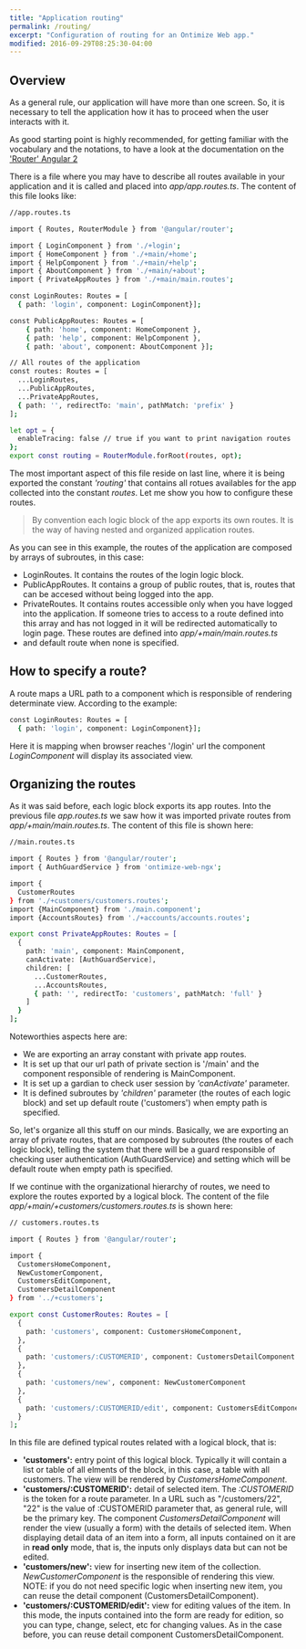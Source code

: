 ```yaml
---
title: "Application routing"
permalink: /routing/
excerpt: "Configuration of routing for an Ontimize Web app."
modified: 2016-09-29T08:25:30-04:00
---
```


## Overview

As a general rule, our application will have more than one screen. So, it is necessary to tell the application how it has to proceed when the user interacts with it.

As good starting point is highly recommended, for getting familiar with the vocabulary and the notations, to have a look at the documentation on the ['Router' Angular 2](https://angular.io/ts/latest/guide/router.html)

There is a file where you may have to describe all routes available in your application and it is called and placed into *app/app.routes.ts*. The content of this file looks like:

```bash
//app.routes.ts

import { Routes, RouterModule } from '@angular/router';

import { LoginComponent } from './+login';
import { HomeComponent } from './+main/+home';
import { HelpComponent } from './+main/+help';
import { AboutComponent } from './+main/+about';
import { PrivateAppRoutes } from './+main/main.routes';

const LoginRoutes: Routes = [
  { path: 'login', component: LoginComponent}];

const PublicAppRoutes: Routes = [
    { path: 'home', component: HomeComponent },
    { path: 'help', component: HelpComponent },
    { path: 'about', component: AboutComponent }];

// All routes of the application
const routes: Routes = [
  ...LoginRoutes,
  ...PublicAppRoutes,
  ...PrivateAppRoutes,
  { path: '', redirectTo: 'main', pathMatch: 'prefix' }
];

let opt = {
  enableTracing: false // true if you want to print navigation routes
};
export const routing = RouterModule.forRoot(routes, opt);

```

The most important aspect of this file reside on last line, where it is being exported the constant *'routing'* that contains all rotues availables for the app collected
into the constant *routes*. Let me show you how to configure these routes.

>By convention each logic block of the app exports its own routes. It is the way of having nested and organized application routes.

As you can see in this example, the routes of the application are composed by arrays of subroutes, in this case:

* LoginRoutes. It contains the routes of the login logic block.
* PublicAppRoutes. It contains a group of public routes, that is, routes that can be accesed without being logged into the app.
* PrivateRoutes. It contains routes accessible only when you have logged into the application. If someone tries to access to a route defined into this array and has not logged in
it will be redirected automatically to login page. These routes are defined into *app/+main/main.routes.ts*
* and default route when none is specified.


## How to specify a route?

A route maps a URL path to a component which is responsible of rendering determinate view. According to the example:

```bash
const LoginRoutes: Routes = [
  { path: 'login', component: LoginComponent}];
```
Here it is mapping when browser reaches '/login' url the component *LoginComponent* will display its associated view.

## Organizing the routes

As it was said before, each logic block exports its app routes. Into the previous file *app.routes.ts* we saw how it was imported private routes from *app/+main/main.routes.ts*.
The content of this file is shown here:

```bash
//main.routes.ts

import { Routes } from '@angular/router';
import { AuthGuardService } from 'ontimize-web-ngx';

import {
  CustomerRoutes
} from './+customers/customers.routes';
import {MainComponent} from './main.component';
import {AccountsRoutes} from './+accounts/accounts.routes';

export const PrivateAppRoutes: Routes = [
  {
    path: 'main', component: MainComponent,
    canActivate: [AuthGuardService],
    children: [
      ...CustomerRoutes,
      ...AccountsRoutes,
      { path: '', redirectTo: 'customers', pathMatch: 'full' }
    ]
  }
];
```
Noteworthies aspects here are:

* We are exporting an array constant with private app routes.
* It is set up that our url path of private section is '/main' and the component responsible of rendering is MainComponent.
* It is set up a gardian to check user session by *'canActivate'* parameter.
* It is defined subroutes by *'children'* parameter (the routes of each logic block) and set up default route ('customers') when empty path is specified.

So, let's organize all this stuff on our minds. Basically, we are exporting an array of private routes, that are composed by subroutes (the routes of each logic block), telling
the system that there will be a guard responsible of checking user authentication (AuthGuardService) and setting which will be default route when empty path is specified.

If we continue with the organizational hierarchy of routes, we need to explore the routes exported by a logical block.
The content of the file *app/+main/+customers/customers.routes.ts* is shown here:

```bash
// customers.routes.ts

import { Routes } from '@angular/router';

import {
  CustomersHomeComponent,
  NewCustomerComponent,
  CustomersEditComponent,
  CustomersDetailComponent
} from '../+customers';

export const CustomerRoutes: Routes = [
  {
    path: 'customers', component: CustomersHomeComponent,
  },
  {
    path: 'customers/:CUSTOMERID', component: CustomersDetailComponent
  },
  {
    path: 'customers/new', component: NewCustomerComponent
  },
  {
    path: 'customers/:CUSTOMERID/edit', component: CustomersEditComponent
  }
];
```
In this file are defined typical routes related with a logical block, that is:

* **'customers':** entry point of this logical block. Typically it will contain a list or table of all elments of the block, in this case, a table with all customers. The view
will be rendered by *CustomersHomeComponent*.
* **'customers/:CUSTOMERID':** detail of selected item. The *:CUSTOMERID* is the token for a route parameter. In a URL such as "/customers/22", "22" is the value
of :CUSTOMERID parameter that, as general rule, will be the primary key. The component *CustomersDetailComponent* will render the view (usually a form) with the details of selected item.
When displaying detail data of an item into a form, all inputs contained on it are in **read only** mode, that is, the inputs only displays data but can not be edited.
* **'customers/new':** view for inserting new item of the collection. *NewCustomerComponent* is the responsible of rendering this view.
NOTE: if you do not need specific logic when inserting new item, you can reuse the detail component (CustomersDetailComponent).
* **'customers/:CUSTOMERID/edit':** view for editing values of the item. In this mode, the inputs contained into the form are ready for edition, so you can type, change, select, etc for changing values.
As in the case before, you can reuse detail component CustomersDetailComponent.


